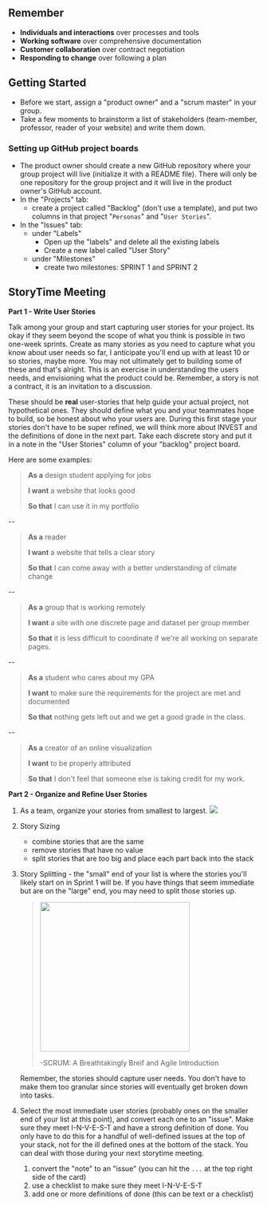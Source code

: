 ## Remember

* **Individuals and interactions** over processes and tools
* **Working software** over comprehensive documentation
* **Customer collaboration** over contract negotiation
* **Responding to change** over following a plan

## Getting Started

- Before we start, assign a "product owner" and a "scrum master" in your group.
- Take a few moments to brainstorm a list of stakeholders (team-member, professor, reader of your website) and write them down.

### Setting up GitHub project boards

- The product owner should create a new GitHub repository where your group project will live (initialize it with a README file). There will only be one repository for the group project and it will live in the product owner's GitHub account.
- In the "Projects" tab: 
	- create a project called "Backlog" (don't use a template), and put two columns in that project "`Personas`" and "`User Stories`".
- In the "Issues" tab:
	- under "Labels" 
		- Open up the "labels" and delete all the existing labels
		- Create a new label called "User Story"
	- under "Milestones"
		- create two milestones: SPRINT 1 and SPRINT 2

## StoryTime Meeting

**Part 1 - Write User Stories**

Talk among your group and start capturing user stories for your project. Its okay if they seem beyond the scope of what you think is possible in two one-week sprints. Create as many stories as you need to capture what you know about user needs so far, I anticipate you'll end up with at least 10 or so stories, maybe more. You may not ultimately get to building some of these and that's alright. This is an exercise in understanding the users needs, and envisioning what the product could be. Remember, a story is not a contract, it is an invitation to a discussion. 

These should be **real** user-stories that help guide your actual project, not hypothetical ones. They should define what you and your teammates hope to build, so be honest about who your users are. During this first stage your stories don't have to be super refined, we will think more about INVEST and the definitions of done in the next part. Take each discrete story and put it in a note in the "User Stories" column of your "backlog" project board. 

Here are some examples:

> **As a** design student applying for jobs
>
> **I want** a website that looks good
>
> **So that** I can use it in my portfolio

-- 
> **As a** reader
>
> **I want** a website that tells a clear story
>
> **So that** I can come away with a better understanding of climate change

--

> **As a** group that is working remotely
>
> **I want** a site with one discrete page and dataset per group member
>
> **So that** it is less difficult to coordinate if we're all working on separate pages.

-- 

> **As a** student who cares about my GPA
>
> **I want** to make sure the requirements for the project are met and documented
>
> **So that** nothing gets left out and we get a good grade in the class.

-- 

> **As a** creator of an online visualization
>
> **I want** to be properly attributed
>
> **So that** I don't feel that someone else is taking credit for my work.


**Part 2 - Organize and Refine User Stories**

1. As a team, organize your stories from smallest to largest.
![](https://www.evernote.com/shard/s150/sh/2cf8871d-cf50-4c26-a1b6-325221d139fd/cf63c0d061cf5c6e/res/508145c1-41dd-4b40-8f29-3e59779e1c5f/skitch.png)

2. Story Sizing
	* combine stories that are the same
	* remove stories that have no value
	* split stories that are too big and place each part back into the stack

3. Story Splitting - the "small" end of your list is where the stories you'll likely start on in Sprint 1 will be. If you have things that seem immediate but are on the "large" end, you may need to split those stories up.
	> <img src="https://www.evernote.com/shard/s150/sh/fce7b784-ea5b-4574-8066-0ef89a17207a/bfcf1c2798192460/res/ce239cf1-534b-46c6-80e5-887c0cf9edf3/skitch.png" height=300px></img>
	> 
	> -SCRUM: A Breathtakingly Breif and Agile Introduction
		
	Remember, the stories should capture user needs. You don't have to make them too granular since stories will eventually get broken down into tasks.

4. Select the most immediate user stories (probably ones on the smaller end of your list at this point), and convert each one to an "issue". Make sure they meet I-N-V-E-S-T and have a strong definition of done. You only have to do this for a handful of well-defined issues at the top of your stack, not for the ill defined ones at the bottom of the stack. You can deal with those during your next storytime meeting. 
	1. convert the "note" to an "issue" (you can hit the `...` at the top right side of the card)
	2. use a checklist to make sure they meet I-N-V-E-S-T
	3. add one or more definitions of done (this can be text or a checklist)
